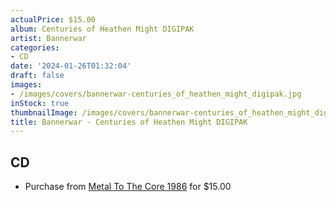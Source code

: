 ```yaml
---
actualPrice: $15.00
album: Centuries of Heathen Might DIGIPAK
artist: Bannerwar
categories:
- CD
date: '2024-01-26T01:32:04'
draft: false
images:
- /images/covers/bannerwar-centuries_of_heathen_might_digipak.jpg
inStock: true
thumbnailImage: /images/covers/bannerwar-centuries_of_heathen_might_digipak-thumb.jpg
title: Bannerwar - Centuries of Heathen Might DIGIPAK
---
```


## CD
* Purchase from [Metal To The Core 1986](https://metaltothecore1986.com/shop/bannerwar-centuries-of-heathen-might-digipak-cd/) for $15.00
